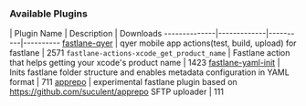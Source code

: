 ### Available Plugins

| Plugin Name | Description | Downloads
--------------|-------------|----------|----------
[fastlane-qyer](http://github.com/icyleaf/fastlane-qyer) | qyer mobile app actions(test, build, upload) for fastlane | 2571
`fastlane-actions-xcode_get_product_name` | Fastlane action that helps getting your xcode's product name | 1423
[fastlane-yaml-init](http://github.com/JaniJegoroff/fastlane-yaml-init) | Inits fastlane folder structure and enables metadata configuration in YAML format | 711
[apprepo](https://github.com/suculent/fastlane-plugin-apprepo) | experimental fastlane plugin based on https://github.com/suculent/apprepo SFTP uploader | 111
